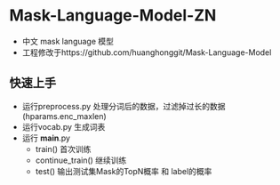 # Mask-Language-Model-ZN
* 中文 mask language 模型
* 工程修改于https://github.com/huanghonggit/Mask-Language-Model

## 快速上手

* 运行preprocess.py 处理分词后的数据，过滤掉过长的数据(hparams.enc_maxlen)
* 运行vocab.py 生成词表
* 运行 __main__.py
    * train() 首次训练
    * continue_train() 继续训练
    * test() 输出测试集Mask的TopN概率 和 label的概率